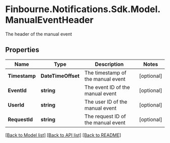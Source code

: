 # Finbourne.Notifications.Sdk.Model.ManualEventHeader
The header of the manual event

## Properties

Name | Type | Description | Notes
------------ | ------------- | ------------- | -------------
**Timestamp** | **DateTimeOffset** | The timestamp of the manual event | [optional] 
**EventId** | **string** | The event ID of the manual event | [optional] 
**UserId** | **string** | The user ID of the manual event | [optional] 
**RequestId** | **string** | The request ID of the manual event | [optional] 

[[Back to Model list]](../README.md#documentation-for-models) [[Back to API list]](../README.md#documentation-for-api-endpoints) [[Back to README]](../README.md)

